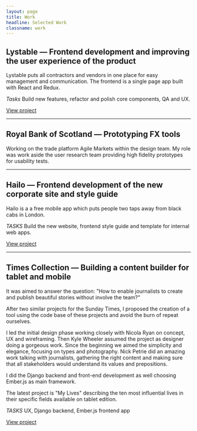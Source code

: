 ```yaml
---
layout: page
title: Work
headline: Selected Work
classname: work
---
```


## Lystable &mdash; Frontend development and improving the user experience of the product

Lystable puts all contractors and vendors in one place for easy management and
communication. The frontend is a single page app built with React and Redux.

_Tasks_ Build new features, refactor and polish core components, QA and UX.

[View project](http://www.lystable.com/pete)

---


## Royal Bank of Scotland &mdash; Prototyping FX tools

Working on the trade platform Agile Markets within the design team. My role was work aside
the user research team providing high fidelity prototypes for usability tests.  

---

## Hailo &mdash; Frontend development of the new corporate site and style guide

Hailo is a a free mobile app which puts people two taps away from black cabs in
London.

_TASKS_ Build the new website, frontend style guide and template for internal
web apps.

[View project](http://www.hailoapp.com)

---

## Times Collection &mdash; Building a content builder for tablet and mobile

It was aimed to answer the question: "How to enable journalists to create and publish beautiful stories without involve the team?"

After two similar projects for the Sunday Times, I proposed the creation of a tool using the code base of these projects and avoid the burn of repeat ourselves.

I led the initial design phase working closely with Nicola Ryan on concept, UX and wireframing. Then Kyle Wheeler assumed the project as designer doing a gorgeous work. Since the beginning we aimed the simplicity and elegance, focusing on types and photography. Nick Petrie did an amazing work talking with journalists, gathering the right content and making sure that all stakeholders would understand its values and prepositions.

I did the Django backend and front-end development as well choosing Ember.js as main framework.

The latest project is "My Lives" describing the ten most influential lives in their specific fields available on tablet edition.

_TASKS_ UX, Django backend, Ember.js frontend app

[View project](http://magflow.timesdev.tools/#/my-lives)
